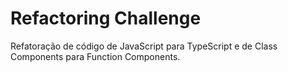 # Refactoring Challenge

Refatoração de código de JavaScript para TypeScript e de 
Class Components para Function Components.
